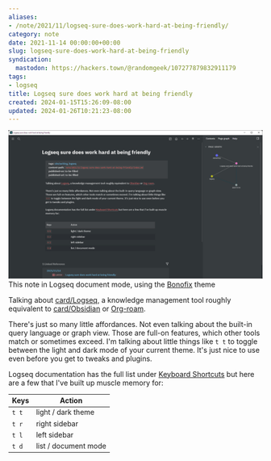 ```yaml
---
aliases:
- /note/2021/11/logseq-sure-does-work-hard-at-being-friendly/
category: note
date: 2021-11-14 00:00:00+00:00
slug: logseq-sure-does-work-hard-at-being-friendly
syndication:
  mastodon: https://hackers.town/@randomgeek/107277879832911179
tags:
- logseq
title: Logseq sure does work hard at being friendly
created: 2024-01-15T15:26:09-08:00
updated: 2024-01-26T10:21:23-08:00
---
```


![attachments/img/2021/cover-2021-11-14.png](../../../attachments/img/2021/cover-2021-11-14.png)
This note in Logseq document mode, using the [Bonofix](https://github.com/sansui233/logseq-bonofix-theme) theme

Talking about [card/Logseq](../../../card/Logseq.md), a knowledge management tool roughly equivalent to [card/Obsidian](../../../card/Obsidian.md) or [Org-roam](https://www.orgroam.com).

There's just so many little affordances. Not even talking about the built-in query language or graph view. Those are full-on features, which other tools match or sometimes exceed. I'm talking about little things like `t t` to toggle between the light and dark mode of your current theme. It's just nice to use even before you get to tweaks and plugins.

Logseq documentation has the full list under [Keyboard Shortcuts](https://logseq.github.io/#/settings/shortcut) but here are a few that I've built up muscle memory for: 

|Keys|Action|
|----|------|
|`t t`|light / dark theme|
|`t r`|right sidebar|
|`t l`|left sidebar|
|`t d`|list / document mode|
